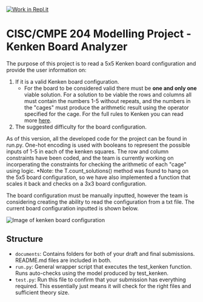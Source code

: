 [![Work in Repl.it](https://classroom.github.com/assets/work-in-replit-14baed9a392b3a25080506f3b7b6d57f295ec2978f6f33ec97e36a161684cbe9.svg)](https://classroom.github.com/online_ide?assignment_repo_id=310135&assignment_repo_type=GroupAssignmentRepo)

# CISC/CMPE 204 Modelling Project - Kenken Board Analyzer

The purpose of this project is to read a 5x5 Kenken board configuration and provide the user information on:
1. If it is a valid Kenken board configuration. 
    * For the board to be considered valid there must be **one and only one** viable solution. For a solution to be viable the rows and columns all must contain the numbers 1-5 without repeats, and the numbers in the "cages" must produce the arithmetic result using the operator specified for the cage. For the full rules to Kenken you can read more [here](https://www.puzzazz.com/how-to/kenken).
2. The suggested difficulty for the board configuration.

As of this version, all the developed code for the project can be found in run.py. One-hot encoding is used with booleans to represent the possible inputs of 1-5 in each of the kenken squares. The row and column constraints have been coded, and the team is currently working on incorperating the constraints for checking the arithmetic of each "cage" using logic. 
*Note: the T.count_solutions() method was found to hang on the 5x5 board configuration, so we have also implemented a function that scales it back and checks on a 3x3 board configuration.

The board configuration must be manually inputted, however the team is considering creating the ability to read the configuration from a txt file. The current board configuration inputted is shown below.

![Image of kenken board configuration](https://raw.githubusercontent.com/CISC-204/modelling-project-107/master/images/Kenken_Board.png?token=AHC3LHG43YIACQTE67INB7K7VF4IE)


## Structure

* `documents`: Contains folders for both of your draft and final submissions. README.md files are included in both.
* `run.py`: General wrapper script that executes the test_kenken function. Runs auto-checks using the model produced by test_kenken.
* `test.py`: Run this file to confirm that your submission has everything required. This essentially just means it will check for the right files and sufficient theory size.
